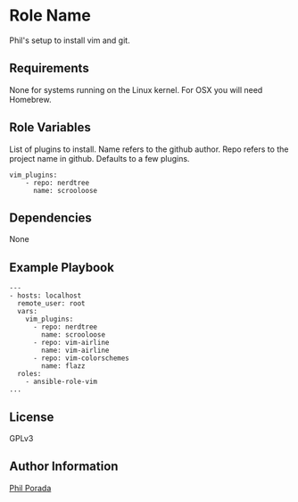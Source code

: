 Role Name
=========
Phil's setup to install vim and git.

Requirements
------------

None for systems running on the Linux kernel. For OSX you will need Homebrew.


Role Variables
--------------

List of plugins to install. Name refers to the github author. Repo refers to the project name in github. Defaults to a few plugins.

    vim_plugins:
        - repo: nerdtree
          name: scrooloose


Dependencies
------------

None


Example Playbook
----------------

    ---
    - hosts: localhost
      remote_user: root
      vars:
        vim_plugins:
          - repo: nerdtree
            name: scrooloose
          - repo: vim-airline
            name: vim-airline
          - repo: vim-colorschemes
            name: flazz
      roles:
        - ansible-role-vim
    ...


License
-------

GPLv3

Author Information
------------------
[Phil Porada](https://philporada.com)
